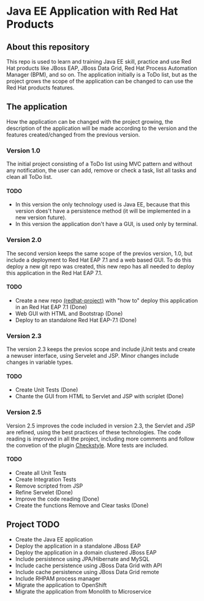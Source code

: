 # Java EE Application with Red Hat Products

## About this repository

This repo is used to learn and training Java EE skill, practice and use Red Hat products like JBoss EAP, JBoss Data Grid, Red Hat Process Automation Manager (BPM), and so on.
The application initially is a ToDo list, but as the project grows the scope of the application can be changed to can use the Red Hat products features.

## The application

How the application can be changed with the project growing, the description of the application will be made according to the version and the features created/changed from the previous version.

### Version 1.0

The initial project consisting of a ToDo list using MVC pattern and without any notification, the user can add, remove or check a task, list all tasks and clean all ToDo list.

#### TODO
- In this version the only technology used is Java EE, because that this version does't have a persistence method (it will be implemented in a new version future).
- In this version the application don't have a GUI, is used only by terminal.

### Version 2.0

The second version keeps the same scope of the previos version, 1.0, but include a deployment to Red Hat EAP 7.1 and a web based GUI. To do this deploy a new git repo was created, this new repo has all needed to deploy this application in the Red Hat EAP 7.1.

#### TODO
- Create a new repo [(redhat-project)](https://github.com/ribeirorvs/redhat-project) with "how to" deploy this application in an Red Hat EAP 7.1 (Done)
- Web GUI with HTML and Bootstrap (Done)
- Deploy to an standalone Red Hat EAP-7.1 (Done)

### Version 2.3

The version 2.3 keeps the previos scope and include jUnit tests and create a newuser interface, using Servelet and JSP. Minor changes include changes in variable types.

#### TODO
- Create Unit Tests (Done)
- Chante the GUI from HTML to Servlet and JSP with scriplet (Done)

### Version 2.5

Version 2.5 improves the code included in version 2.3, the Servlet and JSP are refined, using the best practices of these technologies.
The code reading is improved in all the project, including more comments and follow the convetion of the plugin [Checkstyle](https://maven.apache.org/plugins/maven-checkstyle-plugin/usage.html). More tests are included.

#### TODO
- Create all Unit Tests
- Create Integration Tests
- Remove scripted from JSP
- Refine Servelet (Done)
- Improve the code reading (Done)
- Create the functions Remove and Clear tasks (Done)

## Project TODO

- Create the Java EE application
- Deploy the application in a standalone JBoss EAP
- Deploy the application in a domain clustered JBoss EAP
- Include persistence using JPA/Hibernate and MySQL
- Include cache persistence using JBoss Data Grid with API
- Include cache persistence using JBoss Data Grid remote
- Include RHPAM process manager
- Migrate the application to OpenShift
- Migrate the application from Monolith to Microservice
